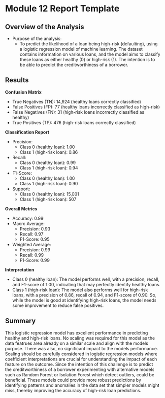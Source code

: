 # Module 12 Report Template

## Overview of the Analysis

* Purpose of the analysis:
    * To predict the likelihood of a loan being high-risk (defaulting), using a logistic regression model of machine learning. The dataset contains information on various loans, and the model aims to classify these loans as either healthy (0) or high-risk (1).  The intention is to be able to predict the creditworthiness of a borrower.

## Results
**Confusion Matrix**
![]()
- True Negatives (TN): 14,924 (healthy loans correctly classified)
- False Positives (FP): 77 (healthy loans incorrectly classified as high-risk)
- False Negatives (FN): 31 (high-risk loans incorrectly classified as healthy)
- True Positives (TP): 476 (high-risk loans correctly classified)

**Classification Report**
![]()
- Precision:
  - Class 0 (healthy loan): 1.00
  - Class 1 (high-risk loan): 0.86
- Recall:
  - Class 0 (healthy loan): 0.99
  - Class 1 (high-risk loan): 0.94
- F1-Score:
  - Class 0 (healthy loan): 1.00
  - Class 1 (high-risk loan): 0.90
- Support:
  - Class 0 (healthy loan): 15,001
  - Class 1 (high-risk loan): 507
    
**Overall Metrics**
  - Accuracy: 0.99
  - Macro Average:
      - Precision: 0.93
      - Recall: 0.97
      - F1-Score: 0.95
  - Weighted Average:
      - Precision: 0.99
      - Recall: 0.99
      - F1-Score: 0.99
     
**Interpretation**
 - Class 0 (healthy loan): The model performs well, with a precision, recall, and F1-score of 1.00, indicating that may perfectly identify healthy loans.
 - Class 1 (high-risk loan): The model also performs well for high-risk loans, with a precision of 0.86, recall of 0.94, and F1-score of 0.90. So, while the model is good at identifying high-risk loans, the model needs some improvement to reduce false positives.

## Summary

This logistic regression model has excellent performance in predicting healthy and high-risk loans. No scaling was required for this model as the data featrues area already on a similar scale and align with the models purpose. There was also, no significant impact to the models performance. Scaling should be carefully considered in logistic regression models where coefficient interpretations are crucial for understanding the impact of each feature on the outcome. 
Since the intention of this challenge is to predict the creditworthiness of a borrower experimenting with alternative models such as Random Forest or Isolation Forest which detect outliers, could be beneficial. These models could provide more robust predictions by identifying patterns and anomalies in the data set that simpler models might miss, thereby improving the accuracy of high-risk loan predictions.  

